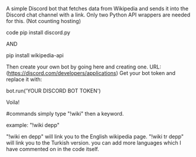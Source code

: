 A simple Discord bot that fetches data from Wikipedia and sends it into the Discord chat channel with a link.
Only two Python API wrappers are needed for this. (Not counting hosting)

code pip install discord.py

AND

pip install wikipedia-api

Then create your own bot by going here and creating one. URL: (https://discord.com/developers/applications)
Get your bot token and replace it with:

bot.run('YOUR DISCORD BOT TOKEN')

Voila!

#commands
simply type "!wiki" then a keyword. 

example: "!wiki depp"

"!wiki en depp" will link you to the English wikipedia page. "!wiki tr depp" will link you to the Turkish version. you can add more languages which I have commented on in the code itself.

